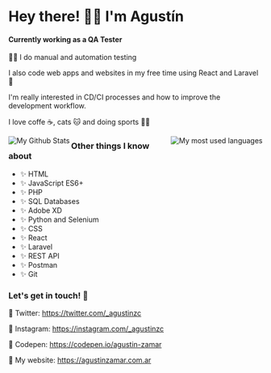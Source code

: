 <h1 >Hey there! 👋🏼 I'm Agustín</h1>

#### Currently working as a QA Tester

💪🏼 I do manual and automation testing

I also code web apps and websites in my free time using React and Laravel 💖

I'm really interested in CD/CI processes and how to improve the development workflow.

I love coffe ☕, cats 🐱 and doing sports 🏃‍♂️

<img align="left" alt="My Github Stats" src="https://github-readme-stats.vercel.app/api?username=agustinz97&show_icons=true&include_all_commits=true&theme=default" />

<img align="right" src="https://github-readme-stats.vercel.app/api/top-langs/?username=agustinz97&layout=compact&theme=default" alt="My most used languages"/>

<h3> Other things I know about </h3>

<ul>
    <li> ✨ HTML</li>
    <li> ✨ JavaScript ES6+</li>
    <li>✨ PHP</li>
    <li>✨ SQL Databases</li>
    <li>✨ Adobe XD</li>
    <li>✨ Python and Selenium </li>
    <li>✨ CSS</li>
    <li>✨ React</li>
    <li>✨ Laravel</li>
    <li>✨ REST API</li>
    <li>✨ Postman</li>
    <li>✨ Git </li>
</ul>


### Let's get in touch! 💬

🔷 Twitter: https://twitter.com/_agustinzc

🔷 Instagram: https://instagram.com/_agustinzc

🔷 Codepen: https://codepen.io/agustin-zamar

🔷 My website: https://agustinzamar.com.ar
